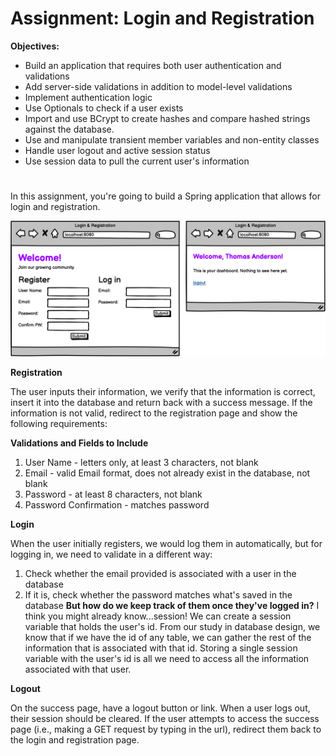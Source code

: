 # Assignment: Login and Registration

**Objectives:**

- Build an application that requires both user authentication and validations
- Add server-side validations in addition to model-level validations
- Implement authentication logic
- Use Optionals to check if a user exists
- Import and use BCrypt to create hashes and compare hashed strings against the database.
- Use and manipulate transient member variables and non-entity classes
- Handle user logout and active session status
- Use session data to pull the current user's information

#
In this assignment, you're going to build a Spring application that allows for login and registration.

![](img.png)



**Registration**

The user inputs their information, we verify that the information is correct, insert it into the database and return back with a success message. If the information is not valid, redirect to the registration page and show the following requirements:

**Validations and Fields to Include**
1. User Name - letters only, at least 3 characters, not blank
2. Email - valid Email format, does not already exist in the database, not blank
3. Password - at least 8 characters, not blank
4. Password Confirmation - matches password

**Login**

When the user initially registers, we would log them in automatically, but for logging in, we need to validate in a different way:

1. Check whether the email provided is associated with a user in the database
2. If it is, check whether the password matches what's saved in the database
**But how do we keep track of them once they've logged in?** I think you might already know...session! We can create a session variable that holds the user's id. From our study in database design, we know that if we have the id of any table, we can gather the rest of the information that is associated with that id. Storing a single session variable with the user's id is all we need to access all the information associated with that user.

**Logout**

On the success page, have a logout button or link. When a user logs out, their session should be cleared. If the user attempts to access the success page (i.e., making a GET request by typing in the url), redirect them back to the login and registration page.


